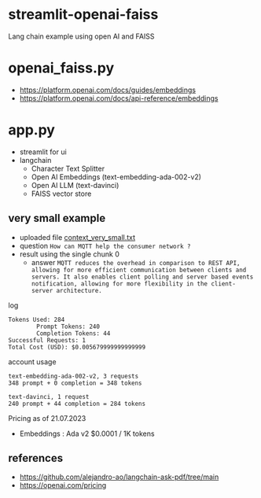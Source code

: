 # streamlit-openai-faiss
Lang chain example using open AI and FAISS

# openai_faiss.py
* https://platform.openai.com/docs/guides/embeddings
* https://platform.openai.com/docs/api-reference/embeddings


# app.py
* streamlit for ui
* langchain
    * Character Text Splitter
    * Open AI Embeddings (text-embedding-ada-002-v2)
    * Open AI LLM (text-davinci)
    * FAISS vector store
## very small example

* uploaded file [context_very_small.txt](./context_very_small.txt)
* question `How can MQTT help the consumer network ?`
* result using the single chunk 0
    * answer `MQTT reduces the overhead in comparison to REST API, allowing for more efficient communication between clients and servers. It also enables client polling and server based events notification, allowing for more flexibility in the client-server architecture.`

log
```shell
Tokens Used: 284
        Prompt Tokens: 240
        Completion Tokens: 44
Successful Requests: 1
Total Cost (USD): $0.005679999999999999
```

account usage
```text
text-embedding-ada-002-v2, 3 requests
348 prompt + 0 completion = 348 tokens

text-davinci, 1 request
240 prompt + 44 completion = 284 tokens
```

Pricing as of 21.07.2023
* Embeddings : Ada v2	$0.0001 / 1K tokens

## references
- https://github.com/alejandro-ao/langchain-ask-pdf/tree/main
- https://openai.com/pricing
